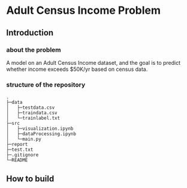 # Adult Census Income Problem

## Introduction
### about the problem
A model on an Adult Census Income  dataset, and the goal is to predict whether income exceeds $50K/yr based on census  data.

### structure of the repository
```
.
├─data
│   ├─testdata.csv
│   ├─traindata.csv
│   └─trainlabel.txt
├─src
│   ├─visualization.ipynb
│   ├─dataProcessing.ipynb
│   └─main.py
├─report
├─test.txt
├─.gitignore
└─README
```

## How to build

